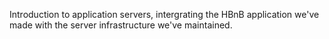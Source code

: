 Introduction to application servers, intergrating the HBnB application we've made with the server infrastructure we've maintained.
